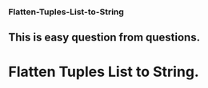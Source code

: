 ### Flatten-Tuples-List-to-String
## This is easy question from questions.
# Flatten Tuples List to String.
